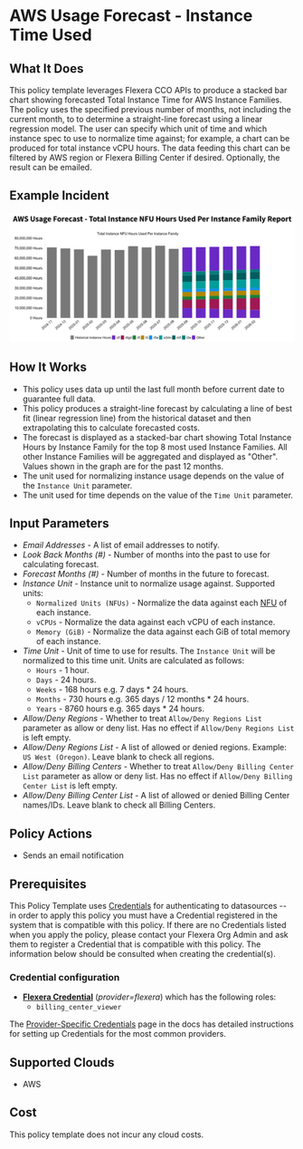 # AWS Usage Forecast - Instance Time Used

## What It Does

This policy template leverages Flexera CCO APIs to produce a stacked bar chart showing forecasted Total Instance Time for AWS Instance Families. The policy uses the specified previous number of months, not including the current month, to to determine a straight-line forecast using a linear regression model. The user can specify which unit of time and which instance spec to use to normalize time against; for example, a chart can be produced for total instance vCPU hours. The data feeding this chart can be filtered by AWS region or Flexera Billing Center if desired. Optionally, the result can be emailed.

## Example Incident

![Example Incident](example.png "Example Incident")

## How It Works

- This policy uses data up until the last full month before current date to guarantee full data.
- This policy produces a straight-line forecast by calculating a line of best fit (linear regression line) from the historical dataset and then extrapolating this to calculate forecasted costs.
- The forecast is displayed as a stacked-bar chart showing Total Instance Hours by Instance Family for the top 8 most used Instance Families. All other Instance Families will be aggregated and displayed as "Other". Values shown in the graph are for the past 12 months.
- The unit used for normalizing instance usage depends on the value of the `Instance Unit` parameter.
- The unit used for time depends on the value of the `Time Unit` parameter.

## Input Parameters

- *Email Addresses* - A list of email addresses to notify.
- *Look Back Months (#)* - Number of months into the past to use for calculating forecast.
- *Forecast Months (#)* - Number of months in the future to forecast.
- *Instance Unit* - Instance unit to normalize usage against. Supported units:
  - `Normalized Units (NFUs)` - Normalize the data against each [NFU](https://aws.amazon.com/about-aws/whats-new/2019/02/normalized-units-information-for-amazon-ec2-reservations-in-aws-cost-explorer/) of each instance.
  - `vCPUs` - Normalize the data against each vCPU of each instance.
  - `Memory (GiB)` - Normalize the data against each GiB of total memory of each instance.
- *Time Unit* - Unit of time to use for results. The `Instance Unit` will be normalized to this time unit. Units are calculated as follows:
  - `Hours` - 1 hour.
  - `Days` - 24 hours.
  - `Weeks` - 168 hours e.g. 7 days * 24 hours.
  - `Months` - 730 hours e.g. 365 days / 12 months * 24 hours.
  - `Years` - 8760 hours e.g. 365 days * 24 hours.
- *Allow/Deny Regions* - Whether to treat `Allow/Deny Regions List` parameter as allow or deny list. Has no effect if `Allow/Deny Regions List` is left empty.
- *Allow/Deny Regions List* - A list of allowed or denied regions. Example: `US West (Oregon)`. Leave blank to check all regions.
- *Allow/Deny Billing Centers* - Whether to treat `Allow/Deny Billing Center List` parameter as allow or deny list. Has no effect if `Allow/Deny Billing Center List` is left empty.
- *Allow/Deny Billing Center List* - A list of allowed or denied Billing Center names/IDs. Leave blank to check all Billing Centers.

## Policy Actions

- Sends an email notification

## Prerequisites

This Policy Template uses [Credentials](https://docs.flexera.com/flexera/EN/Automation/ManagingCredentialsExternal.htm) for authenticating to datasources -- in order to apply this policy you must have a Credential registered in the system that is compatible with this policy. If there are no Credentials listed when you apply the policy, please contact your Flexera Org Admin and ask them to register a Credential that is compatible with this policy. The information below should be consulted when creating the credential(s).

### Credential configuration

- [**Flexera Credential**](https://docs.flexera.com/flexera/EN/Automation/ProviderCredentials.htm) (*provider=flexera*) which has the following roles:
  - `billing_center_viewer`

The [Provider-Specific Credentials](https://docs.flexera.com/flexera/EN/Automation/ProviderCredentials.htm) page in the docs has detailed instructions for setting up Credentials for the most common providers.

## Supported Clouds

- AWS

## Cost

This policy template does not incur any cloud costs.
